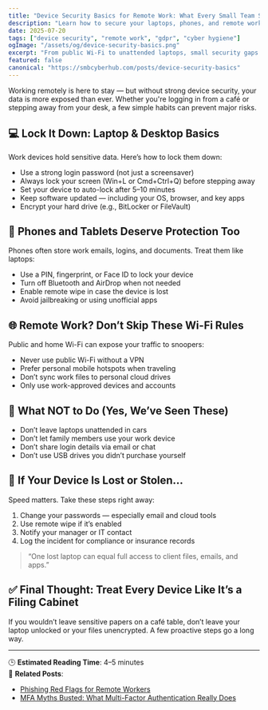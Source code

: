 ```yaml
---
title: "Device Security Basics for Remote Work: What Every Small Team Should Know"
description: "Learn how to secure your laptops, phones, and remote work habits with these practical, GDPR-aligned tips tailored for small business teams."
date: 2025-07-20
tags: ["device security", "remote work", "gdpr", "cyber hygiene"]
ogImage: "/assets/og/device-security-basics.png"
excerpt: "From public Wi-Fi to unattended laptops, small security gaps can lead to big breaches. Here’s how to keep your work devices and data safe wherever you are."
featured: false
canonical: "https://smbcyberhub.com/posts/device-security-basics"
---
```


Working remotely is here to stay — but without strong device security, your data is more exposed than ever. Whether you're logging in from a café or stepping away from your desk, a few simple habits can prevent major risks.

## 💻 Lock It Down: Laptop & Desktop Basics

Work devices hold sensitive data. Here’s how to lock them down:

- Use a strong login password (not just a screensaver)
- Always lock your screen (Win+L or Cmd+Ctrl+Q) before stepping away
- Set your device to auto-lock after 5–10 minutes
- Keep software updated — including your OS, browser, and key apps
- Encrypt your hard drive (e.g., BitLocker or FileVault)

## 📱 Phones and Tablets Deserve Protection Too

Phones often store work emails, logins, and documents. Treat them like laptops:

- Use a PIN, fingerprint, or Face ID to lock your device
- Turn off Bluetooth and AirDrop when not needed
- Enable remote wipe in case the device is lost
- Avoid jailbreaking or using unofficial apps

## 🌐 Remote Work? Don’t Skip These Wi-Fi Rules

Public and home Wi-Fi can expose your traffic to snoopers:

- Never use public Wi-Fi without a VPN
- Prefer personal mobile hotspots when traveling
- Don’t sync work files to personal cloud drives
- Only use work-approved devices and accounts

## 🚫 What NOT to Do (Yes, We’ve Seen These)

- Don’t leave laptops unattended in cars
- Don’t let family members use your work device
- Don’t share login details via email or chat
- Don’t use USB drives you didn’t purchase yourself

## 🧳 If Your Device Is Lost or Stolen…

Speed matters. Take these steps right away:

1. Change your passwords — especially email and cloud tools  
2. Use remote wipe if it’s enabled  
3. Notify your manager or IT contact  
4. Log the incident for compliance or insurance records

> “One lost laptop can equal full access to client files, emails, and apps.”

## ✅ Final Thought: Treat Every Device Like It’s a Filing Cabinet

If you wouldn’t leave sensitive papers on a café table, don’t leave your laptop unlocked or your files unencrypted. A few proactive steps go a long way.

---

🕒 **Estimated Reading Time**: 4–5 minutes  
📎 **Related Posts**:
- [Phishing Red Flags for Remote Workers](/posts/phishing-awareness)
- [MFA Myths Busted: What Multi-Factor Authentication Really Does](/posts/mfa-myths-busted-what-multi-factor-authentication-really-does)

